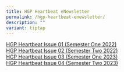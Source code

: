 ```yaml
---
title: HGP Heartbeat eNewsletter
permalink: /hgp-heartbeat-enewsletter/
description: ""
variant: tiptap
---
```

<p><a href="/files/HGP%20Heartbeat%20Issue%2001%202022.pdf" rel="noopener" target="_blank">HGP Heartbeat Issue 01 (Semester One 2022) </a>
<br><a href="/files/2022%20HGPHearbeat%20Issue02.pdf" rel="noopener" target="_blank">HGP Heartbeat Issue 02 (Semester Two 2022) </a>
<br><a href="https://file.go.gov.sg/hgpheartbeatissue03.pdf" rel="noopener" target="_blank">HGP Heartbeat Issue 03 (Semester One 2023) </a>
<br><a href="https://go.gov.sg/hgp-heartbeat-4" rel="noopener" target="_blank">HGP Heartbeat Issue 04 (Semester Two 2023)</a>
</p>
<p></p>
<p></p>